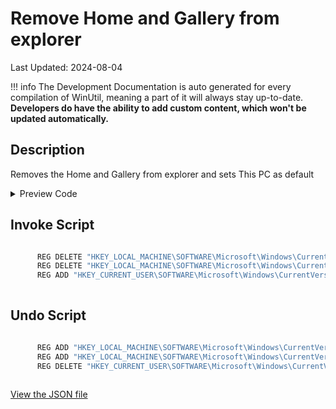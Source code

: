 # Remove Home and Gallery from explorer

Last Updated: 2024-08-04


!!! info
     The Development Documentation is auto generated for every compilation of WinUtil, meaning a part of it will always stay up-to-date. **Developers do have the ability to add custom content, which won't be updated automatically.**


## Description

Removes the Home and Gallery from explorer and sets This PC as default

<!-- BEGIN CUSTOM CONTENT -->

<!-- END CUSTOM CONTENT -->

<details>
<summary>Preview Code</summary>

```json
{
  "Content": "Remove Home and Gallery from explorer",
  "Description": "Removes the Home and Gallery from explorer and sets This PC as default",
  "category": "z__Advanced Tweaks - CAUTION",
  "link": "https://christitustech.github.io/winutil/dev/tweaks/z--Advanced-Tweaks---CAUTION/RemoveHomeGallery",
  "panel": "1",
  "Order": "a029_",
  "InvokeScript": [
    "
      REG DELETE \"HKEY_LOCAL_MACHINE\\SOFTWARE\\Microsoft\\Windows\\CurrentVersion\\Explorer\\Desktop\\NameSpace\\{e88865ea-0e1c-4e20-9aa6-edcd0212c87c}\" /f
      REG DELETE \"HKEY_LOCAL_MACHINE\\SOFTWARE\\Microsoft\\Windows\\CurrentVersion\\Explorer\\Desktop\\NameSpace\\{f874310e-b6b7-47dc-bc84-b9e6b38f5903}\" /f
      REG ADD \"HKEY_CURRENT_USER\\SOFTWARE\\Microsoft\\Windows\\CurrentVersion\\Explorer\\Advanced\" /f /v \"LaunchTo\" /t REG_DWORD /d \"1\"
      "
  ],
  "UndoScript": [
    "
      REG ADD \"HKEY_LOCAL_MACHINE\\SOFTWARE\\Microsoft\\Windows\\CurrentVersion\\Explorer\\Desktop\\NameSpace\\{e88865ea-0e1c-4e20-9aa6-edcd0212c87c}\" /f /ve /t REG_SZ /d \"{e88865ea-0e1c-4e20-9aa6-edcd0212c87c}\"
      REG ADD \"HKEY_LOCAL_MACHINE\\SOFTWARE\\Microsoft\\Windows\\CurrentVersion\\Explorer\\Desktop\\NameSpace\\{f874310e-b6b7-47dc-bc84-b9e6b38f5903}\" /f /ve /t REG_SZ /d \"CLSID_MSGraphHomeFolder\"
      REG DELETE \"HKEY_CURRENT_USER\\SOFTWARE\\Microsoft\\Windows\\CurrentVersion\\Explorer\\Advanced\" /f /v \"LaunchTo\"
      "
  ]
}
```
</details>

## Invoke Script

```powershell

      REG DELETE "HKEY_LOCAL_MACHINE\SOFTWARE\Microsoft\Windows\CurrentVersion\Explorer\Desktop\NameSpace\{e88865ea-0e1c-4e20-9aa6-edcd0212c87c}" /f
      REG DELETE "HKEY_LOCAL_MACHINE\SOFTWARE\Microsoft\Windows\CurrentVersion\Explorer\Desktop\NameSpace\{f874310e-b6b7-47dc-bc84-b9e6b38f5903}" /f
      REG ADD "HKEY_CURRENT_USER\SOFTWARE\Microsoft\Windows\CurrentVersion\Explorer\Advanced" /f /v "LaunchTo" /t REG_DWORD /d "1"
      

```
## Undo Script

```powershell

      REG ADD "HKEY_LOCAL_MACHINE\SOFTWARE\Microsoft\Windows\CurrentVersion\Explorer\Desktop\NameSpace\{e88865ea-0e1c-4e20-9aa6-edcd0212c87c}" /f /ve /t REG_SZ /d "{e88865ea-0e1c-4e20-9aa6-edcd0212c87c}"
      REG ADD "HKEY_LOCAL_MACHINE\SOFTWARE\Microsoft\Windows\CurrentVersion\Explorer\Desktop\NameSpace\{f874310e-b6b7-47dc-bc84-b9e6b38f5903}" /f /ve /t REG_SZ /d "CLSID_MSGraphHomeFolder"
      REG DELETE "HKEY_CURRENT_USER\SOFTWARE\Microsoft\Windows\CurrentVersion\Explorer\Advanced" /f /v "LaunchTo"
      

```
<!-- BEGIN SECOND CUSTOM CONTENT -->

<!-- END SECOND CUSTOM CONTENT -->

[View the JSON file](https://github.com/ChrisTitusTech/winutil/tree/main/config/tweaks.json)

